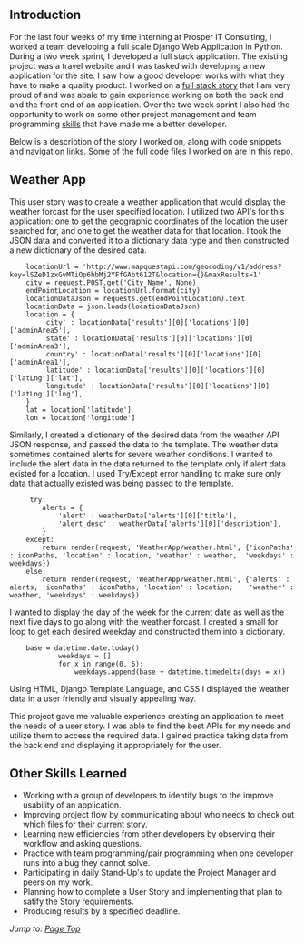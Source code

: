 ## Introduction
For the last four weeks of my time interning at Prosper IT Consulting, I worked a team developing a full scale Django Web Application in Python. During a two week sprint, I developed a full stack application. The existing project was a travel website and I was tasked with developing a new application for the site. I saw how a good developer works with what they have to make a quality product. I worked on a [full stack story](#weather-app) that I am very proud of and was abale to gain experience working on both the back end and the front end of an application. Over the two week sprint I also had the opportunity to work on some other project management and team programming [skills](#other-skills-learned) that have made me a better developer.

Below is a description of the story I worked on, along with code snippets and navigation links. Some of the full code files I worked on are in this repo.

## Weather App
This user story was to create a weather application that would display the weather forcast for the user specified location. I utilized two API's for this application: one to get the geographic coordinates of the location the user searched for, and one to get the weather data for that location. I took the JSON data and converted it to a dictionary data type and then constructed a new dictionary of the desired data.

        locationUrl = 'http://www.mapquestapi.com/geocoding/v1/address?key=lSZeD1zxGvMTiOp6hbMj2YFfGAbt612T&location={}&maxResults=1'
        city = request.POST.get('City_Name', None)
        endPointLocation = locationUrl.format(city)
        locationDataJson = requests.get(endPointLocation).text
        locationData = json.loads(locationDataJson)
        location = {
            'city' : locationData['results'][0]['locations'][0]['adminArea5'],
            'state' : locationData['results'][0]['locations'][0]['adminArea3'],
            'country' : locationData['results'][0]['locations'][0]['adminArea1'],
            'latitude' : locationData['results'][0]['locations'][0]['latLng']['lat'],
            'longitude' : locationData['results'][0]['locations'][0]['latLng']['lng'],
        }
        lat = location['latitude']
        lon = location['longitude']

Similarly, I created a dictionary of the desired data from the weather API JSON response, and passed the data to the template. The weather data sometimes contained alerts for severe weather conditions. I wanted to include the alert data in the data returned to the template only if alert data existed for a location. I used Try/Except error handling to make sure only data that actually existed was being passed to the template.
         
         try:
            alerts = {
                'alert' : weatherData['alerts'][0]['title'],
                'alert_desc' : weatherData['alerts'][0]['description'],
            }
        except:
            return render(request, 'WeatherApp/weather.html', {'iconPaths' : iconPaths, 'location' : location, 'weather' : weather,  'weekdays' : weekdays})
        else:
            return render(request, 'WeatherApp/weather.html', {'alerts' : alerts, 'iconPaths' : iconPaths, 'location' : location,    'weather' : weather, 'weekdays' : weekdays})
            
I wanted to display the day of the week for the current date as well as the next five days to go along with the weather forcast. I created a small for loop to get each desired weekday and constructed them into a dictionary.
            
        base = datetime.date.today()
                weekdays = []
                for x in range(0, 6):
                    weekdays.append(base + datetime.timedelta(days = x))
                    
Using  HTML, Django Template Language, and CSS I displayed the weather data in a user friendly and visually appealing way.

This project gave me valuable experience creating an application to meet the needs of a user story. I was able to find the best APIs for my needs and utilize them to access the required data. I gained practice taking data from the back end and displaying it appropriately for the user.
      

## Other Skills Learned
* Working with a group of developers to identify bugs to the improve usability of an application.
* Improving project flow by communicating about who needs to check out which files for their current story.
* Learning new efficiencies from other developers by observing their workflow and asking questions.  
* Practice with team programming/pair programming when one developer runs into a bug they cannot solve.
* Participating in daily Stand-Up's to update the Project Manager and peers on my work.
* Planning how to complete a User Story and implementing that plan to satify the Story requirements.
* Producing results by a specified deadline.
  
*Jump to: [Page Top](#live-project)*
